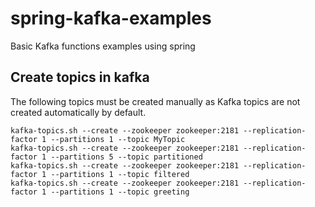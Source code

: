 # spring-kafka-examples
Basic Kafka functions examples using spring


## Create topics in kafka

The following topics must be created manually as Kafka topics are not created automatically by default.

```shell script
kafka-topics.sh --create --zookeeper zookeeper:2181 --replication-factor 1 --partitions 1 --topic MyTopic
kafka-topics.sh --create --zookeeper zookeeper:2181 --replication-factor 1 --partitions 5 --topic partitioned
kafka-topics.sh --create --zookeeper zookeeper:2181 --replication-factor 1 --partitions 1 --topic filtered
kafka-topics.sh --create --zookeeper zookeeper:2181 --replication-factor 1 --partitions 1 --topic greeting
```
